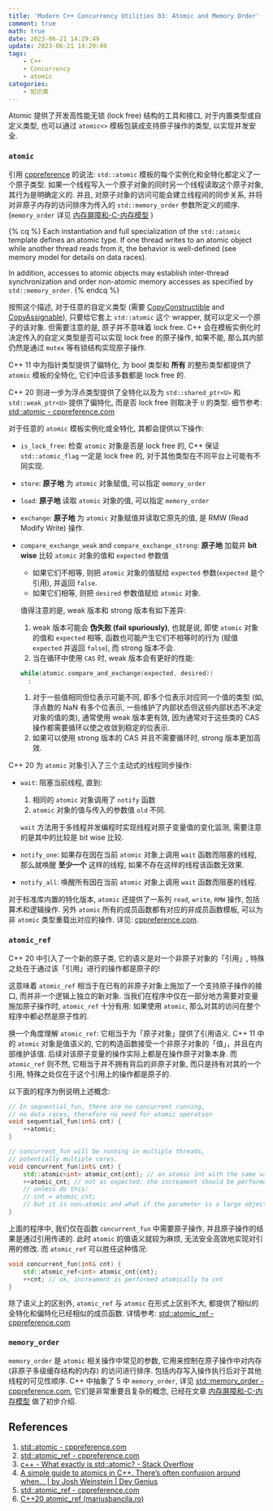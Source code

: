 ```yaml
---
title: 'Modern C++ Concurrency Utilities 03: Atomic and Memory Order'
comment: true
math: true
date: 2023-06-21 14:29:49
update: 2023-06-21 14:29:49
tags:
    - C++
    - Concurrency
    - atomic
categories:
    - 知识类
---
```


Atomic 提供了开发高性能无锁 (lock free) 结构的工具和接口, 对于内置类型或自定义类型, 也可以通过 `atomic<>` 模板包装成支持原子操作的类型, 以实现并发安全.

<!--more-->

### `atomic`

引用 [cppreference](https://en.cppreference.com/w/cpp/atomic/atomic) 的说法: `std::atomic` 模板的每个实例化和全特化都定义了一个原子类型. 如果一个线程写入一个原子对象的同时另一个线程读取这个原子对象, 其行为是明确定义的. 并且, 对原子对象的访问可能会建立线程间的同步关系, 并将对非原子内存的访问排序为传入的 `std::memory_order` 参数所定义的顺序. (`memory_order` 详见 [内存屏障和-C-内存模型](./内存屏障和-C-内存模型) )

{% cq %}
Each instantiation and full specialization of the `std::atomic` template defines an atomic type. If one thread writes to an atomic object while another thread reads from it, the behavior is well-defined (see memory model for details on data races).

In addition, accesses to atomic objects may establish inter-thread synchronization and order non-atomic memory accesses as specified by `std::memory_order`.
{% endcq %}

按照这个描述, 对于任意的自定义类型 (需要 [CopyConstructible](https://en.cppreference.com/w/cpp/named_req/CopyConstructible) and [CopyAssignable](https://en.cppreference.com/w/cpp/named_req/CopyAssignable)), 只要给它套上 `std::atomic` 这个 wrapper, 就可以定义一个原子的该对象. 但需要注意的是, 原子并不意味着 lock free. C++ 会在模板实例化时决定传入的自定义类型是否可以实现 lock free 的原子操作, 如果不能, 那么其内部仍然是通过 `mutex` 等有锁结构实现原子操作.

C++ 11 中为指针类型提供了偏特化, 为 bool 类型和 **所有** 的整形类型都提供了 `atomic` 模板的全特化, 它们中应该多数都是 lock free 的.

C++ 20 则进一步为浮点类型提供了全特化以及为 `std::shared_ptr<U>` 和 `std::weak_ptr<U>` 提供了偏特化, 而是否 lock free 则取决于 `U` 的类型. 细节参考: [std::atomic - cppreference.com](https://en.cppreference.com/w/cpp/atomic/atomic)

对于任意的 `atomic` 模板实例化或全特化, 其都会提供以下操作:
- `is_lock_free`: 检查 `atomic` 对象是否是 lock free 的, C++ 保证 `std::atomic_flag` 一定是 lock free 的, 对于其他类型在不同平台上可能有不同实现.
- `store`: **原子地** 为 `atomic` 对象赋值, 可以指定 `memory_order`
- `load`: **原子地** 读取 `atomic` 对象的值, 可以指定 `memory_order`
- `exchange`: **原子地** 为 `atomic` 对象赋值并读取它原先的值, 是 RMW (Read Modify Write) 操作.
- `compare_exchange_weak` and `compare_exchange_strong`: **原子地** 加载并 **bit wise** 比较 `atomic` 对象的值和 `expected` 参数值
    - 如果它们不相等, 则把 `atomic` 对象的值赋给 `expected` 参数(`expected` 是个引用), 并返回 `false`.
    - 如果它们相等, 则把 `desired` 参数值赋给 `atomic` 对象.

    值得注意的是, weak 版本和 strong 版本有如下差异:
    1. weak 版本可能会 **伪失败 (fail spuriously)**, 也就是说, 即使 `atomic` 对象的值和 `expected` 相等, 函数也可能产生它们不相等时的行为 (赋值 `expected` 并返回 `false`), 而 strong 版本不会.
    2. 当在循环中使用 `CAS` 时, weak 版本会有更好的性能:
  ```cpp
  while(atomic.compare_and_exchange(expected, desired))
    ;
  ```
  1. 对于一些值相同但位表示可能不同, 即多个位表示对应同一个值的类型 (如, 浮点数的 NaN 有多个位表示, 一些维护了内部状态但这些内部状态不决定对象的值的类), 通常使用 weak 版本更有效, 因为通常对于这些类的 CAS 操作都需要循环以使之收敛到稳定的位表示.
  2. 如果可以使用 strong 版本的 CAS 并且不需要循环时, strong 版本更加高效.

C++ 20 为 `atomic` 对象引入了三个主动式的线程同步操作:
- `wait`: 阻塞当前线程, 直到:
    1. 相同的 `atomic` 对象调用了 `notify` 函数
    2. `atomic` 对象的值与传入的参数值 `old` 不同.

    `wait` 方法用于多线程并发编程时实现线程对原子变量值的变化监测, 需要注意的是其中的比较是 bit wise 比较.
- `notify_one`: 如果存在因在当前 `atomic` 对象上调用 `wait` 函数而阻塞的线程, 那么就唤醒 **至少一个** 这样的线程, 如果不存在这样的线程该函数无效果.
- `notify_all`: 唤醒所有因在当前 `atomic` 对象上调用 `wait` 函数而阻塞的线程.

对于标准库内置的特化版本, `atomic` 还提供了一系列 `read`, `write`, `RMW` 操作, 包括算术和逻辑操作. 另外 `atomic` 所有的成员函数都有对应的非成员函数模板, 可以为非 `atomic` 类型重载出对应的操作. 详见: [cppreference.com](https://en.cppreference.com/w/cpp/atomic).

### `atomic_ref`

C++ 20 中引入了一个新的原子类, 它的语义是对一个非原子对象的「引用」, 特殊之处在于通过该「引用」进行的操作都是原子的!

这意味着 `atomic_ref` 相当于在已有的非原子对象上施加了一个支持原子操作的接口, 而并非一个逻辑上独立的新对象. 当我们在程序中仅在一部分地方需要对变量施加原子操作时, `atomic_ref` 十分有用: 如果使用 `atomic`, 那么对其的访问在整个程序中都必然是原子性的.

换一个角度理解 `atomic_ref`: 它相当于为「原子对象」提供了引用语义. C++ 11 中的 `atomic` 对象是值语义的, 它的构造函数接受一个非原子对象的「值」，并且在内部维护该值. 后续对该原子变量的操作实际上都是在操作原子对象本身. 而 `atomic_ref` 则不然, 它相当于并不拥有背后的非原子对象, 而只是持有对其的一个引用, 特殊之处仅在于这个引用上的操作都是原子的.

以下面的程序为例说明上述概念:

```cpp
// In sequential_fun, there are no concurrent running,
// no data races, therefore no need for atomic operation
void sequential_fun(int& cnt) {
    ++atomic;
}

// concurrent_fun will be running in multiple threads,
// potentially multiple cores.
void concurrent_fun(int& cnt) {
    std::atomic<int> atomic_cnt{cnt}; // an atomic int with the same value as cnt
    ++atomic_cnt; // not as expected: the increament should be performed to the reference parameter
    // unless do this:
    // cnt = atomic_cnt;
    // but it is non-atomic and what if the parameter is a large object
}
```

上面的程序中, 我们仅在函数 `concurrent_fun` 中需要原子操作, 并且原子操作的结果是通过引用传递的. 此时 `atomic` 的值语义就较为麻烦, 无法安全高效地实现对引用的修改. 而 `atomic_ref` 可以胜任这种情况:

```cpp
void concurrent_fun(int& cnt) {
    std::atomic_ref<int> atomic_cnt{cnt};
    ++cnt; // ok, increament is performed atomically to cnt
}
```

除了语义上的区别外, `atomic_ref` 与 `atomic` 在形式上区别不大, 都提供了相似的全特化和偏特化已经相似的成员函数. 详情参考: [std::atomic_ref - cppreference.com](https://en.cppreference.com/w/cpp/atomic/atomic_ref)

### `memory_order`

`memory_order` 是 `atomic` 相关操作中常见的参数, 它用来控制在原子操作中对内存 (非原子多级缓存结构的内存) 的访问进行排序. 包括内存写入操作执行后对于其他线程的可见性顺序. C++ 中抽象了 5 中 `memory_order`, 详见 [std::memory_order - cppreference.com](https://en.cppreference.com/w/cpp/atomic/memory_order), 它们是非常重要且复杂的概念, 已经在文章 [内存屏障和-C-内存模型](./内存屏障和-C-内存模型) 做了初步介绍.

## References

1. [std::atomic - cppreference.com](https://en.cppreference.com/w/cpp/atomic/atomic)
2. [std::atomic_ref - cppreference.com](https://en.cppreference.com/w/cpp/atomic/atomic_ref)
3. [c++ - What exactly is std::atomic? - Stack Overflow](https://stackoverflow.com/questions/31978324/what-exactly-is-stdatomic)
4. [A simple guide to atomics in C++. There’s often confusion around when… | by Josh Weinstein | Dev Genius](https://blog.devgenius.io/a-simple-guide-to-atomics-in-c-670fc4842c8b)
5. [std::atomic_ref - cppreference.com](https://en.cppreference.com/w/cpp/atomic/atomic_ref)
6. [C++20 atomic_ref (mariusbancila.ro)](https://mariusbancila.ro/blog/2020/04/21/cpp20-atomic_ref/)